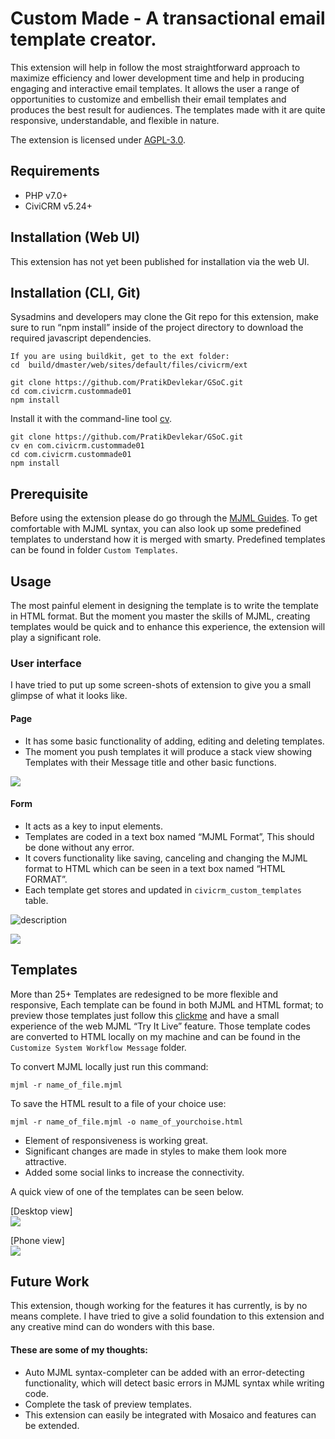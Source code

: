 # Custom Made - A transactional email template creator.

This extension will help in follow the most straightforward approach to maximize efficiency and lower development time and help in producing engaging and interactive email templates. It allows the user a range of opportunities to customize and embellish their email templates and produces the best result for audiences. The templates made with it are quite responsive, understandable, and flexible in nature.

The extension is licensed under [AGPL-3.0](LICENSE.txt).

## Requirements

* PHP v7.0+
* CiviCRM v5.24+

## Installation (Web UI)
This extension has not yet been published for installation via the web UI.

## Installation (CLI, Git)
Sysadmins and developers may clone the Git repo for this extension, make sure to run “npm install” inside of the project directory to download the required javascript dependencies.

```
If you are using buildkit, get to the ext folder:
cd  build/dmaster/web/sites/default/files/civicrm/ext

git clone https://github.com/PratikDevlekar/GSoC.git
cd com.civicrm.custommade01
npm install
```

Install it with the command-line tool [cv](https://github.com/civicrm/cv).
```
git clone https://github.com/PratikDevlekar/GSoC.git
cv en com.civicrm.custommade01
cd com.civicrm.custommade01
npm install
```

## Prerequisite

Before using the extension please do go through the [MJML Guides](https://mjml.io/documentation/). To get comfortable with MJML syntax, you can also look up some predefined templates to understand how it is merged with smarty. Predefined templates can be found in folder `Custom Templates`.

## Usage

The most painful element in designing the template is to write the template in HTML format. But the moment you master the skills of MJML, creating templates would be quick and to enhance this experience, the extension will play a significant role.

### User interface
I have tried to put up some screen-shots of extension to give you a small glimpse of what it looks like.

#### Page

* It has some basic functionality of adding, editing and deleting templates.
* The moment you push templates it will produce a stack view showing Templates with their Message title and other basic functions.

![](images/EXT01.png)

#### Form

* It acts as a key to input elements.
* Templates are coded in a text box named “MJML Format”, This should be done without any error.
* It covers functionality like saving, canceling and changing the MJML format to HTML which can be seen in a text box named “HTML FORMAT”.
* Each template get stores and updated in `civicrm_custom_templates` table.

![description](images/EXT02.png)

![](images/EXT03.png)

## Templates

More than 25+ Templates are redesigned to be more flexible and responsive, Each template can be found in both MJML and HTML format; to preview those templates just follow this [clickme](https://github.com/PratikDevlekar/GSoC/blob/master/Custom%20Templates/Preview_Link.md) and have a small experience of the web MJML “Try It Live” feature. Those template codes are converted to HTML locally on my machine and can be found in the `Customize System Workflow Message` folder.

To convert MJML locally just run this command:

`mjml -r name_of_file.mjml`

To save the HTML result to a file of your choice use:

`mjml -r name_of_file.mjml -o name_of_yourchoise.html`

* Element of responsiveness is working great.
* Significant changes are made in styles to make them look more attractive.
* Added some social links to increase the connectivity.

A quick view of one of the templates can be seen below.

[Desktop view]<br>
![](images/Deskview.jpeg)

[Phone view]<br>
![](images/Phoneview.jpeg)

## Future Work

This extension, though working for the features it has currently, is by no means complete.  I have tried to give a solid foundation to this extension and any creative mind can do wonders with this base.
#### These are some of my thoughts:

* Auto MJML syntax-completer can be added with an error-detecting functionality, which will detect basic errors in MJML syntax while writing code.
* Complete the task of preview templates.
* This extension can easily be integrated with Mosaico and features can be extended.





